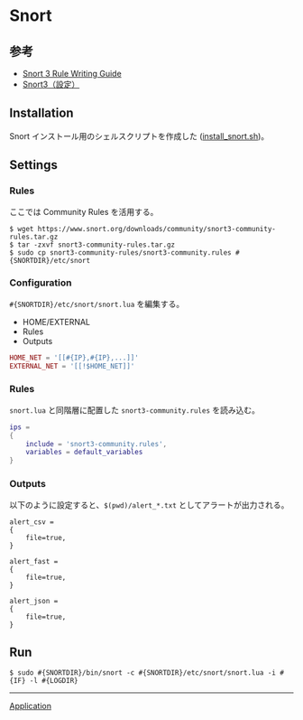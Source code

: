 # Snort

## 参考
- [Snort 3 Rule Writing Guide](https://docs.snort.org/start/)
- [Snort3（設定）](https://www.kaisekisya.net/linux/snort3/three.html)

## Installation
Snort インストール用のシェルスクリプトを作成した ([install_snort.sh](install_snort.sh))。


## Settings
### Rules
ここでは Community Rules を活用する。

```
$ wget https://www.snort.org/downloads/community/snort3-community-rules.tar.gz
$ tar -zxvf snort3-community-rules.tar.gz
$ sudo cp snort3-community-rules/snort3-community.rules #{SNORTDIR}/etc/snort
```

### Configuration
`#{SNORTDIR}/etc/snort/snort.lua` を編集する。

- HOME/EXTERNAL
- Rules
- Outputs

```lua
HOME_NET = '[[#{IP},#{IP},...]]'
EXTERNAL_NET = '[[!$HOME_NET]]'
```

### Rules
`snort.lua` と同階層に配置した `snort3-community.rules` を読み込む。

```lua
ips = 
{
    include = 'snort3-community.rules',
    variables = default_variables
}
```

### Outputs
以下のように設定すると、`$(pwd)/alert_*.txt` としてアラートが出力される。

```
alert_csv = 
{
    file=true,
}

alert_fast =
{
    file=true,
}

alert_json =
{
    file=true,
}
```

## Run
```
$ sudo #{SNORTDIR}/bin/snort -c #{SNORTDIR}/etc/snort/snort.lua -i #{IF} -l #{LOGDIR}
```

---

[Application](../README.md)
